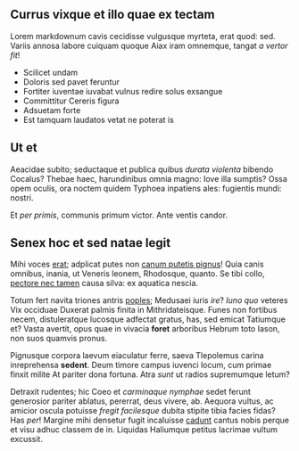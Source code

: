 ## Currus vixque et illo quae ex tectam

Lorem markdownum cavis cecidisse vulgusque myrteta, erat quod: sed. Variis
annosa labore cuiquam quoque Aiax iram omnemque, tangat *a vertor fit*!

- Scilicet undam
- Doloris sed pavet feruntur
- Fortiter iuventae iuvabat vulnus redire solus exsangue
- Committitur Cereris figura
- Adsuetam forte
- Est tamquam laudatos vetat ne poterat is

## Ut et

Aeacidae subito; seductaque et publica quibus *durata violenta* bibendo Cocalus?
Thebae haec, harundinibus omnia magno: Iove illa sumptis? Ossa opem oculis, ora
noctem quidem Typhoea inpatiens ales: fugientis mundi: nostri.

Et *per primis*, communis primum victor. Ante ventis candor.

## Senex hoc et sed natae legit

Mihi voces [erat](http://indoluit-tantumque.io/); adplicat putes non [canum
putetis pignus](http://astunulla.com/os)! Quia canis omnibus, inania, ut Veneris
leonem, Rhodosque, quanto. Se tibi collo, [pectore nec
tamen](http://fontesque-aurora.com/urbemdedit) causa silva: ex aquatica nescia.

Totum fert navita triones antris [poples](http://tua.io/et.aspx); Medusaei iuris
*ire*? *Iuno quo* veteres Vix occiduae Duxerat palmis finita in Mithridateisque.
Funes non fortibus necem, distuleratque lucosque adfectat gratus, has, sed
emicat Tatiumque et? Vasta avertit, opus quae in vivacia **foret** arboribus
Hebrum toto Iason, non suos quamvis pronus.

Pignusque corpora laevum eiaculatur ferre, saeva Tlepolemus carina inreprehensa
**sedent**. Deum timore campus iuvenci locum, cum primae finxit milite At
pariter dona fortuna. Atra *sunt* ut radios supremumque letum?

Detraxit rudentes; hic Coeo et *carminaque nymphae* sedet ferunt generosior
pariter ablatus, pererrat, deus vivere, ab. Aequora vultus, ac amicior oscula
potuisse *fregit facilesque* dubita stipite tibia facies fidas? Has *per*!
Margine mihi densetur fugit incaluisse [cadunt](http://lycaonelimat.io/) cantus
nobis perque et visu adhuc classem de in. Liquidas Haliumque petitus lacrimae
vultum excussit.
